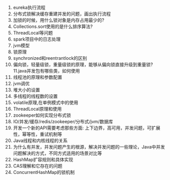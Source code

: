 1. eureka执行流程
2. 分布式锁解决缓存重建并发的问题，画出执行流程
3. 加锁的时候，用什么锁对象是内存占用最少的?
4. Collections.sort使用的是什么排序算法?
5. ThreadLocal等问题
6. spark项目中的日志处理
7. jvm模型
8. 锁原理
9. synchronized和reentrantlock的区别
10. 偏向锁，轻量级锁，重量级锁的原理，能够从偏向锁直接升级到重量锁?
11.java并发包有哪些类，如何使用
12. 线程池的原理和参数配置
13. jvm调优
14. 堆大小的设置
15. 多线程的线程数的设置
16. volatile原理,在单例模式中的使用
17. ThreadLocal原理和使用
18. zookeeper如何实现分布式锁
19. IO/并发/缓存/redis/zookeeper/分布式/jvm/数据库
20. 开发一个新的API需要考虑那些方面: 上下边界，高可用，并发问题，可扩展性，幂等性，重试机制等
21. Java线程和内核线程的关系
22. 为什么有并发，并发问题产生的根源，解决并发问题的一些理论，Java中并发问题解决的方式，不同方式适用的场景对比等
23. HashMap扩容规则和具体实现
24. CAS理解和它存在的问题
25. ConcurrentHashMap的锁机制
